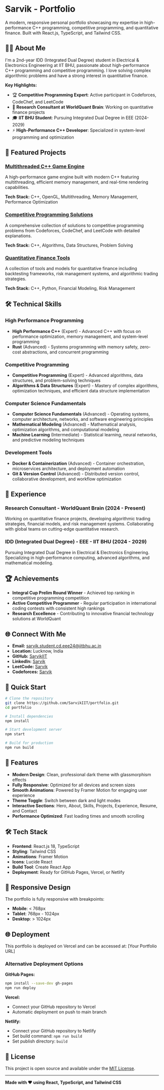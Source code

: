 # Sarvik - Portfolio

A modern, responsive personal portfolio showcasing my expertise in high-performance C++ programming, competitive programming, and quantitative finance. Built with React.js, TypeScript, and Tailwind CSS.

## 👨‍💻 About Me

I'm a 2nd-year IDD (Integrated Dual Degree) student in Electrical & Electronics Engineering at IIT BHU, passionate about high-performance C++ programming and competitive programming. I love solving complex algorithmic problems and have a strong interest in quantitative finance.

**Key Highlights:**
- 🏆 **Competitive Programming Expert**: Active participant in Codeforces, CodeChef, and LeetCode
- 💼 **Research Consultant at WorldQuant Brain**: Working on quantitative finance projects
- 🎓 **IIT BHU Student**: Pursuing Integrated Dual Degree in EEE (2024-2029)
- ⚡ **High-Performance C++ Developer**: Specialized in system-level programming and optimization

## 🚀 Featured Projects

### [Multithreaded C++ Game Engine](https://github.com/SarvikIIT/multithreaded-game-engine)
A high-performance game engine built with modern C++ featuring multithreading, efficient memory management, and real-time rendering capabilities.

**Tech Stack:** C++, OpenGL, Multithreading, Memory Management, Performance Optimization

### [Competitive Programming Solutions](https://github.com/SarvikIIT/cp-solutions)
A comprehensive collection of solutions to competitive programming problems from Codeforces, CodeChef, and LeetCode with detailed explanations.

**Tech Stack:** C++, Algorithms, Data Structures, Problem Solving

### [Quantitative Finance Tools](https://github.com/SarvikIIT/quantitative-finance-tools)
A collection of tools and models for quantitative finance including backtesting frameworks, risk management systems, and algorithmic trading strategies.

**Tech Stack:** C++, Python, Financial Modeling, Risk Management

## 🛠️ Technical Skills

### High Performance Programming
- **High Performance C++** (Expert) - Advanced C++ with focus on performance optimization, memory management, and system-level programming
- **Rust** (Advanced) - Systems programming with memory safety, zero-cost abstractions, and concurrent programming

### Competitive Programming
- **Competitive Programming** (Expert) - Advanced algorithms, data structures, and problem-solving techniques
- **Algorithms & Data Structures** (Expert) - Mastery of complex algorithms, optimization techniques, and efficient data structure implementation

### Computer Science Fundamentals
- **Computer Science Fundamentals** (Advanced) - Operating systems, computer architecture, networks, and software engineering principles
- **Mathematical Modeling** (Advanced) - Mathematical analysis, optimization algorithms, and computational modeling
- **Machine Learning** (Intermediate) - Statistical learning, neural networks, and predictive modeling techniques

### Development Tools
- **Docker & Containerization** (Advanced) - Container orchestration, microservices architecture, and deployment automation
- **Git & Version Control** (Advanced) - Distributed version control, collaborative development, and workflow optimization

## 💼 Experience

### Research Consultant - WorldQuant Brain (2024 - Present)
Working on quantitative finance projects, developing algorithmic trading strategies, financial models, and risk management systems. Collaborating with global teams on cutting-edge quantitative research.

### IDD (Integrated Dual Degree) - EEE - IIT BHU (2024 - 2029)
Pursuing Integrated Dual Degree in Electrical & Electronics Engineering. Specializing in high-performance computing, advanced algorithms, and mathematical modeling.

## 🏆 Achievements

- **Integral Cup Prelim Round Winner** - Achieved top ranking in competitive programming competition
- **Active Competitive Programmer** - Regular participation in international coding contests with consistent high rankings
- **Research Excellence** - Contributing to innovative financial technology solutions at WorldQuant

## 🌐 Connect With Me

- **Email:** sarvik.student.cd.eee24@iitbhu.ac.in
- **Location:** Lucknow, India
- **GitHub:** [SarvikIIT](https://github.com/SarvikIIT)
- **LinkedIn:** [Sarvik](https://linkedin.com/in/sarvik)
- **LeetCode:** [Sarvik](https://leetcode.com/sarvik)
- **Codeforces:** [Sarvik](https://codeforces.com/profile/sarvik)

## 🚀 Quick Start

```bash
# Clone the repository
git clone https://github.com/SarvikIIT/portfolio.git
cd portfolio

# Install dependencies
npm install

# Start development server
npm start

# Build for production
npm run build
```

## 🎨 Features

- **Modern Design**: Clean, professional dark theme with glassmorphism effects
- **Fully Responsive**: Optimized for all devices and screen sizes
- **Smooth Animations**: Powered by Framer Motion for engaging user experience
- **Theme Toggle**: Switch between dark and light modes
- **Interactive Sections**: Hero, About, Skills, Projects, Experience, Resume, and Contact
- **Performance Optimized**: Fast loading times and smooth scrolling

## 🛠️ Tech Stack

- **Frontend**: React.js 18, TypeScript
- **Styling**: Tailwind CSS
- **Animations**: Framer Motion
- **Icons**: Lucide React
- **Build Tool**: Create React App
- **Deployment**: Ready for GitHub Pages, Vercel, or Netlify

## 📱 Responsive Design

The portfolio is fully responsive with breakpoints:
- **Mobile**: < 768px
- **Tablet**: 768px - 1024px
- **Desktop**: > 1024px

## 🌐 Deployment

This portfolio is deployed on Vercel and can be accessed at: [Your Portfolio URL]

### Alternative Deployment Options

**GitHub Pages:**
```bash
npm install --save-dev gh-pages
npm run deploy
```

**Vercel:**
- Connect your GitHub repository to Vercel
- Automatic deployment on push to main branch

**Netlify:**
- Connect your GitHub repository to Netlify
- Set build command: `npm run build`
- Set publish directory: `build`

## 📄 License

This project is open source and available under the [MIT License](LICENSE).

---

**Made with ❤️ using React, TypeScript, and Tailwind CSS**
